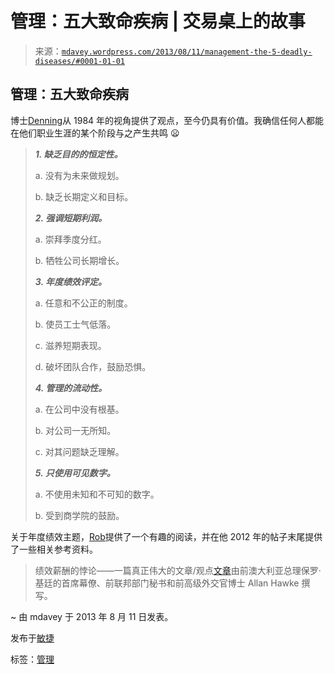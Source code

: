 <!--yml

类别：未分类

日期：2024-05-18 06:03:03

-->

# 管理：五大致命疾病 | 交易桌上的故事

> 来源：[`mdavey.wordpress.com/2013/08/11/management-the-5-deadly-diseases/#0001-01-01`](https://mdavey.wordpress.com/2013/08/11/management-the-5-deadly-diseases/#0001-01-01)

## 管理：五大致命疾病

博士[Denning](http://www.youtube.com/watch?v=vPDw_o3qkT4)从 1984 年的视角提供了观点，至今仍具有价值。我确信任何人都能在他们职业生涯的某个阶段与之产生共鸣 😦

> ***1. 缺乏目的的恒定性。***
> 
> a. 没有为未来做规划。
> 
> b. 缺乏长期定义和目标。
> 
> ***2. 强调短期利润。***
> 
> a. 崇拜季度分红。
> 
> b. 牺牲公司长期增长。
> 
> ***3. 年度绩效评定。***
> 
> a. 任意和不公正的制度。
> 
> b. 使员工士气低落。
> 
> c. 滋养短期表现。
> 
> d. 破坏团队合作，鼓励恐惧。
> 
> ***4. 管理的流动性。***
> 
> a. 在公司中没有根基。
> 
> b. 对公司一无所知。
> 
> c. 对其问题缺乏理解。
> 
> ***5. 只使用可见数字。***
> 
> a. 不使用未知和不可知的数字。
> 
> b. 受到商学院的鼓励。

关于年度绩效主题，[Rob](http://web.archive.org/web/20130402182600/http://blogs.7digital.com/dev/2012/09/27/pay-performance-and-feedback-an-experience-report-and-where-we-are-now/)提供了一个有趣的阅读，并在他 2012 年的帖子末尾提供了一些相关参考资料。

> 绩效薪酬的悖论——一篇真正伟大的文章/观点[文章](http://www.canberratimes.com.au/national/public-service/the-paradox-of-performance-pay-20120430-1xtys.html)由前澳大利亚总理保罗·基廷的首席幕僚、前联邦部门秘书和前高级外交官博士 Allan Hawke 撰写。

~ 由 mdavey 于 2013 年 8 月 11 日发表。

发布于[敏捷](https://mdavey.wordpress.com/category/agile/)

标签：[管理](https://mdavey.wordpress.com/tag/management/)
